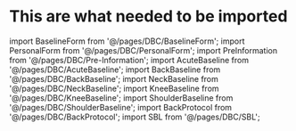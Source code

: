 # This are what needed to be imported 

import BaselineForm from '@/pages/DBC/BaselineForm';
import PersonalForm from '@/pages/DBC/PersonalForm';
import PreInformation from '@/pages/DBC/Pre-Information';
import AcuteBaseline from '@/pages/DBC/AcuteBaseline';
import BackBaseline from '@/pages/DBC/BackBaseline';
import NeckBaseline from '@/pages/DBC/NeckBaseline';
import KneeBaseline from '@/pages/DBC/KneeBaseline';
import ShoulderBaseline from '@/pages/DBC/ShoulderBaseline';
import BackProtocol from '@/pages/DBC/BackProtocol';
import SBL from '@/pages/DBC/SBL';